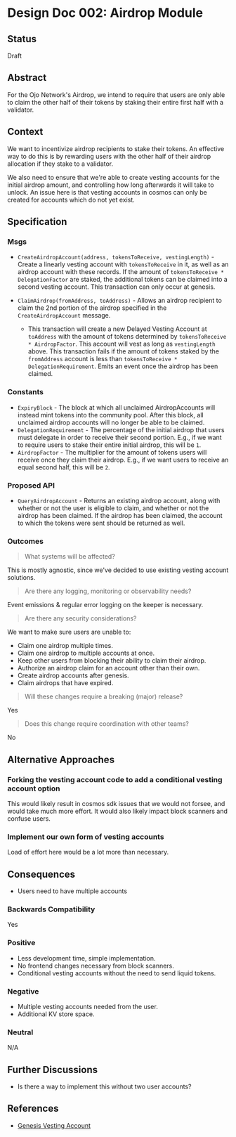 # Design Doc 002: Airdrop Module

## Status

Draft

## Abstract

For the Ojo Network's Airdrop, we intend to require that users are only able to claim the other half of their tokens by staking their entire first half with a validator.

## Context

We want to incentivize airdrop recipients to stake their tokens. An effective way to do this is by rewarding users with the other half of their airdrop allocation if they stake to a validator.

We also need to ensure that we're able to create vesting accounts for the initial airdrop amount, and controlling how long afterwards it will take to unlock. An issue here is that vesting accounts in cosmos can only be created for accounts which do not yet exist.

## Specification

### Msgs

- `CreateAirdropAccount(address, tokensToReceive, vestingLength)` - Create a linearly vesting account with `tokensToReceive` in it, as well as an airdrop account with these records. If the amount of `tokensToReceive * DelegationFactor` are staked, the additional tokens can be claimed into a second vesting account. This transaction can only occur at genesis.

- `ClaimAirdrop(fromAddress, toAddress)` - Allows an airdrop recipient to claim the 2nd portion of the airdrop specified in the `CreateAirdropAccount` message.
  - This transaction will create a new Delayed Vesting Account at `toAddress` with the amount of tokens determined by `tokensToReceive * AirdropFactor`. This account will vest as long as `vestingLength` above. This transaction fails if the amount of tokens staked by the `fromAddress` account is less than `tokensToReceive * DelegationRequirement`. Emits an event once the airdrop has been claimed.

### Constants

- `ExpiryBlock` - The block at which all unclaimed AirdropAccounts will instead mint tokens into the community pool. After this block, all unclaimed airdrop accounts will no longer be able to be claimed.
- `DelegationRequirement` - The percentage of the initial airdrop that users must delegate in order to receive their second portion. E.g., if we want to require users to stake their entire initial airdrop, this will be `1`.
- `AirdropFactor` - The multiplier for the amount of tokens users will receive once they claim their airdrop. E.g., if we want users to receive an equal second half, this will be `2`.

### Proposed API

- `QueryAirdropAccount` - Returns an existing airdrop account, along with whether or not the user is eligible to claim, and whether or not the airdrop has been claimed. If the airdrop has been claimed, the account to which the tokens were sent should be returned as well.

### Outcomes

> What systems will be affected?

This is mostly agnostic, since we've decided to use existing vesting account solutions.

> Are there any logging, monitoring or observability needs?

Event emissions & regular error logging on the keeper is necessary.

> Are there any security considerations?

We want to make sure users are unable to:
* Claim one airdrop multiple times.
* Claim one airdrop to multiple accounts at once.
* Keep other users from blocking their ability to claim their airdrop.
* Authorize an airdrop claim for an account other than their own.
* Create airdrop accounts after genesis.
* Claim airdrops that have expired.

> Will these changes require a breaking (major) release?

Yes

> Does this change require coordination with other teams?

No

## Alternative Approaches

### Forking the vesting account code to add a conditional vesting account option

This would likely result in cosmos sdk issues that we would not forsee, and would take much more effort. It would also likely impact block scanners and confuse users.

### Implement our own form of vesting accounts

Load of effort here would be a lot more than necessary.

## Consequences

- Users need to have multiple accounts

### Backwards Compatibility

Yes

### Positive

- Less development time, simple implementation.
- No frontend changes necessary from block scanners.
- Conditional vesting accounts without the need to send liquid tokens.

### Negative

- Multiple vesting accounts needed from the user.
- Additional KV store space.

### Neutral

N/A

## Further Discussions

- Is there a way to implement this without two user accounts?

## References

- [Genesis Vesting Account](https://docs.cosmos.network/v0.45/modules/auth/05_vesting.html#genesis-initialization)
